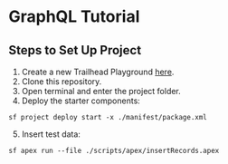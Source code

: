 # GraphQL Tutorial

## Steps to Set Up Project

1. Create a new Trailhead Playground [here](https://trailhead.salesforce.com/users/profiles/orgs).
2. Clone this repository.
3. Open terminal and enter the project folder.
4. Deploy the starter components: 
```
sf project deploy start -x ./manifest/package.xml
```
5. Insert test data: 
```
sf apex run --file ./scripts/apex/insertRecords.apex
```